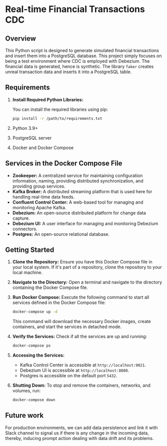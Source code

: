 # Real-time Financial Transactions CDC 

## Overview

This Python script is designed to generate simulated financial transactions and insert them into a PostgreSQL database. This project simply focuses on being a test environment where CDC is employed with Debezium. The financial data is generated, hence is synthetic. The library `faker` creates unreal transaction data and inserts it into a PostgreSQL table.

## Requirements
1. **Install Required Python Libraries:**

   You can install the required libraries using pip:

   ```bash
   pip install -r /path/to/requirements.txt
   ```
2. Python 3.9+
3. PostgreSQL server
4. Docker and Docker Compose

## Services in the Docker Compose File

- **Zookeeper:** A centralized service for maintaining configuration information, naming, providing distributed synchronization, and providing group services.
- **Kafka Broker:** A distributed streaming platform that is used here for handling real-time data feeds.
- **Confluent Control Center:** A web-based tool for managing and monitoring Apache Kafka.
- **Debezium:** An open-source distributed platform for change data capture.
- **Debezium UI:** A user interface for managing and monitoring Debezium connectors.
- **Postgres:** An open-source relational database.

## Getting Started

1. **Clone the Repository:**
   Ensure you have this Docker Compose file in your local system. If it's part of a repository, clone the repository to your local machine.

2. **Navigate to the Directory:**
   Open a terminal and navigate to the directory containing the Docker Compose file.

3. **Run Docker Compose:**
   Execute the following command to start all services defined in the Docker Compose file:

   ```bash
   docker-compose up -d
   ```

   This command will download the necessary Docker images, create containers, and start the services in detached mode.

4. **Verify the Services:**
   Check if all the services are up and running:

   ```bash
   docker-compose ps
   ```

5. **Accessing the Services:**
   - Kafka Control Center is accessible at `http://localhost:9021`.
   - Debezium UI is accessible at `http://localhost:8080`.
   - Postgres is accessible on the default port `5432`.

6. **Shutting Down:**
   To stop and remove the containers, networks, and volumes, run:

   ```bash
   docker-compose down
   ```

## Future work
For production environments, we can add data persistence and link it with Slack channel to signal us if there is any change in the incoming data, thereby, inducing prompt action dealing with data drift and its problems.
